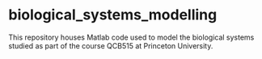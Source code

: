 # biological_systems_modelling
This repository houses Matlab code used to model the biological systems studied as part of the course QCB515 at Princeton University.
